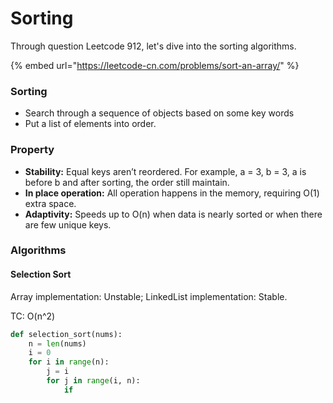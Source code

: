 # Sorting

Through question Leetcode 912, let's dive into the sorting algorithms. 

{% embed url="https://leetcode-cn.com/problems/sort-an-array/" %}

### Sorting 

* Search through a sequence of objects based on some key words
* Put a list of elements into order. 

### Property

* **Stability:** Equal keys aren’t reordered. For example, a = 3, b = 3, a is before b and after sorting, the order still maintain. 
* **In place operation:** All operation happens in the memory, requiring O\(1\) extra space.
* **Adaptivity:** Speeds up to O\(n\) when data is nearly sorted or when there are few unique keys.

### Algorithms 

#### Selection Sort 

Array implementation: Unstable; LinkedList implementation: Stable.

TC: O\(n^2\)

```python
def selection_sort(nums):
    n = len(nums)
    i = 0 
    for i in range(n):
        j = i 
        for j in range(i, n):
            if 
            
    
```

